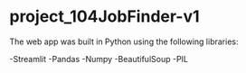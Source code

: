 # project_104JobFinder-v1

The web app was built in Python using the following libraries:

-Streamlit
-Pandas
-Numpy
-BeautifulSoup
-PIL
